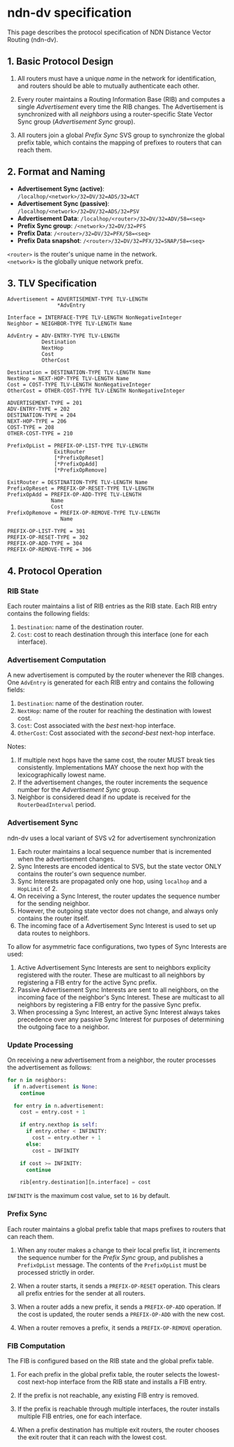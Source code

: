 # ndn-dv specification

This page describes the protocol specification of NDN Distance Vector Routing (ndn-dv).

## 1. Basic Protocol Design

1. All routers must have a unique *name* in the network for identification,
   and routers should be able to mutually authenticate each other.

1. Every router maintains a Routing Information Base (RIB) and
   computes a single *Advertisement* every time the RIB changes.
   The Advertisement is synchronized with all *neighbors* using a
   router-specific State Vector Sync group (*Advertisement Sync* group).

1. All routers join a global *Prefix Sync* SVS group to synchronize the
   global prefix table, which contains the mapping of prefixes to
   routers that can reach them.

## 2. Format and Naming

- **Advertisement Sync (active)**: `/localhop/<network>/32=DV/32=ADS/32=ACT`
- **Advertisement Sync (passive)**: `/localhop/<network>/32=DV/32=ADS/32=PSV`
- **Advertisement Data**: `/localhop/<router>/32=DV/32=ADV/58=<seq>`
- **Prefix Sync group**: `/<network>/32=DV/32=PFS`
- **Prefix Data**: `/<router>/32=DV/32=PFX/58=<seq>`
- **Prefix Data snapshot**: `/<router>/32=DV/32=PFX/32=SNAP/58=<seq>`

`<router>` is the router's unique name in the network.\
`<network>` is the globally unique network prefix.

## 3. TLV Specification

```abnf
Advertisement = ADVERTISEMENT-TYPE TLV-LENGTH
                *AdvEntry

Interface = INTERFACE-TYPE TLV-LENGTH NonNegativeInteger
Neighbor = NEIGHBOR-TYPE TLV-LENGTH Name

AdvEntry = ADV-ENTRY-TYPE TLV-LENGTH
           Destination
           NextHop
           Cost
           OtherCost

Destination = DESTINATION-TYPE TLV-LENGTH Name
NextHop = NEXT-HOP-TYPE TLV-LENGTH Name
Cost = COST-TYPE TLV-LENGTH NonNegativeInteger
OtherCost = OTHER-COST-TYPE TLV-LENGTH NonNegativeInteger

ADVERTISEMENT-TYPE = 201
ADV-ENTRY-TYPE = 202
DESTINATION-TYPE = 204
NEXT-HOP-TYPE = 206
COST-TYPE = 208
OTHER-COST-TYPE = 210
```

```abnf
PrefixOpList = PREFIX-OP-LIST-TYPE TLV-LENGTH
               ExitRouter
               [*PrefixOpReset]
               [*PrefixOpAdd]
               [*PrefixOpRemove]

ExitRouter = DESTINATION-TYPE TLV-LENGTH Name
PrefixOpReset = PREFIX-OP-RESET-TYPE TLV-LENGTH
PrefixOpAdd = PREFIX-OP-ADD-TYPE TLV-LENGTH
              Name
              Cost
PrefixOpRemove = PREFIX-OP-REMOVE-TYPE TLV-LENGTH
                 Name

PREFIX-OP-LIST-TYPE = 301
PREFIX-OP-RESET-TYPE = 302
PREFIX-OP-ADD-TYPE = 304
PREFIX-OP-REMOVE-TYPE = 306
```

## 4. Protocol Operation

### RIB State

Each router maintains a list of RIB entries as the RIB state. Each RIB entry
contains the following fields:

1. `Destination`: name of the destination router.
1. `Cost`: cost to reach destination through this interface (one for each interface).

### Advertisement Computation

A new advertisement is computed by the router whenever the RIB changes.
One `AdvEntry` is generated for each RIB entry and contains the following fields:

1. `Destination`: name of the destination router.
1. `NextHop`: name of the router for reaching the destination with lowest cost.
1. `Cost`: Cost associated with the *best* next-hop interface.
1. `OtherCost`: Cost associated with the *second-best* next-hop interface.

Notes:

1. If multiple next hops have the same cost, the router MUST break ties consistently. Implementations MAY choose the next hop with the lexicographically lowest name.
1. If the advertisement changes, the router increments the sequence number for the *Advertisement Sync* group.
1. Neighbor is considered dead if no update is received for the `RouterDeadInterval` period.

### Advertisement Sync

ndn-dv uses a local variant of SVS v2 for advertisement synchronization

1. Each router maintains a local sequence number that is incremented when the advertisement changes.
1. Sync Interests are encoded identical to SVS, but the state vector ONLY contains the router's own sequence number.
1. Sync Interests are propagated only one hop, using `localhop` and a `HopLimit` of 2.
1. On receiving a Sync Interest, the router updates the sequence number for the sending neighbor.
1. However, the outgoing state vector does not change, and always only contains the router itself.
1. The incoming face of a Advertisement Sync Interest is used to set up data routes to neighbors.

To allow for asymmetric face configurations, two types of Sync Interests are used:

1. Active Advertisement Sync Interests are sent to neighbors explicity registered with the router. These are multicast to all neighbors by registering a FIB entry for the active Sync prefix.
2. Passive Advertisement Sync Interests are sent to all neighbors, on the incoming face of the neighbor's Sync Interest. These are multicast to all neighbors by registering a FIB entry for the passive Sync prefix.
3. When processing a Sync Interest, an active Sync Interest always takes precedence over any passive Sync Interest for purposes of determining the outgoing face to a neighbor.

### Update Processing

On receiving a new advertisement from a neighbor, the router processes the advertisement as follows:

```python
for n in neighbors:
  if n.advertisement is None:
    continue

  for entry in n.advertisement:
    cost = entry.cost + 1

    if entry.nexthop is self:
      if entry.other < INFINITY:
        cost = entry.other + 1
      else:
        cost = INFINITY

    if cost >= INFINITY:
      continue

    rib[entry.destination][n.interface] = cost
```

`INFINITY` is the maximum cost value, set to `16` by default.

### Prefix Sync

Each router maintains a global prefix table that maps prefixes to routers that can reach them.

1. When any router makes a change to their local prefix list, it increments the
   sequence number for the *Prefix Sync* group, and publishes a `PrefixOpList`
   message. The contents of the `PrefixOpList` must be processed strictly in order.

1. When a router starts, it sends a `PREFIX-OP-RESET` operation.
   This clears all prefix entries for the sender at all routers.

1. When a router adds a new prefix, it sends a `PREFIX-OP-ADD` operation.
   If the cost is updated, the router sends a `PREFIX-OP-ADD` with the new cost.

1. When a router removes a prefix, it sends a `PREFIX-OP-REMOVE` operation.

### FIB Computation

The FIB is configured based on the RIB state and the global prefix table.

1. For each prefix in the global prefix table, the router selects the lowest-cost
   next-hop interface from the RIB state and installs a FIB entry.

1. If the prefix is not reachable, any existing FIB entry is removed.

1. If the prefix is reachable through multiple interfaces, the router installs
   multiple FIB entries, one for each interface.

1. When a prefix destination has multiple exit routers, the router chooses the exit
   router that it can reach with the lowest cost.
